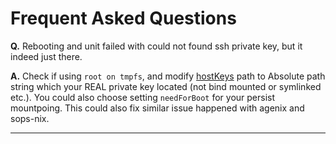 # Frequent Asked Questions

**Q.** Rebooting and unit failed with could not found ssh private key, but it indeed just there.

**A.**   Check if using `root on tmpfs`, and modify [hostKeys](https://milieuim.github.io/vaultix/nixos-option.html#hostkeys) path to Absolute path string which your REAL private key located (not bind mounted or symlinked etc.). You could also choose setting `needForBoot` for your persist mountpoing. This could also fix similar issue happened with agenix and sops-nix.

---
